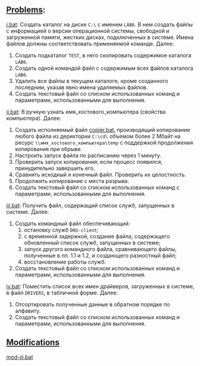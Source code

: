 ## [Problems](problems.pdf):
[i.bat](i.bat): Создать каталог на диске `С:\` с именем `LAB6`. В нем создать файлы с
информацией о версии операционной системы, свободной и загруженной памяти, жестких дисках, подключенных в системе. Имена файлов должны соответствовать применяемой команде. Далее:
1. Создать подкаталог `TEST`, в него скопировать содержимое каталога `LAB6`.
2. Создать одной командой файл с содержимым всех файлов каталога `LAB6`.
3. Удалить все файлы в текущем каталоге, кроме созданного последним, указав явно
имена удаляемых файлов.
4. Создать текстовый файл со списком использованных команд и параметрами,
использованными для выполнения.

[ii.bat](ii.bat): В ручную узнать имя_хостового_компьютера (свойства компьютера). Далее:
1. Создать исполняемый файл [copier.bat](copier.bat), производящий копирование любого файла из дериктории `C:\cd\` объемом более 2 Мбайт на ресурс `\\имя_хостового_компьютера\temp` с поддержкой продолжения копирования при обрыве.
2. Настроить запуск файла по расписанию через 1 минуту.
3. Проверить запуск копирования; если процесс появился, принудительно завершить его.
4. Сравнить исходный и конечный файл. Проверить их целостность.
5. Продолжить копирование с места разрыва.
6. Создать текстовый файл со списком использованных команд с параметрами, использованными для выполнения.

[iii.bat](iii.bat): Получить файл, содержащий список служб, запущенных в системе. Далее:
1. Создать командный файл обеспечивающий:
	1. остановку служб `DNS-client`;
	2. с временной задержкой, создание файла, содержащего обновленный список служб, запущенных в системе;
	3. запуск другого командного файла, сравнивающего файлы, полученные в пп. 1.1
и 1.2, и создающего разностный файл;
	4. восстановление работы служб.
2. Создать текстовый файл со списком использованных команд и параметрами, использованными для выполнения.

[iv.bat](iv.bat): Поместить список всех имен драйверов, загруженных в системе, в файл `DRIVERS`, в табличной форме. Далее:
1. Отсортировать полученные данные в обратном порядке по алфавиту.
2. Создать текстовый файл со списком использованных команд и параметрами,
использованными для выполнения.


## [Modifications](/lab6/mods/)
[mod-iii.bat](/lab6/mods/mod-iii.bat) 
